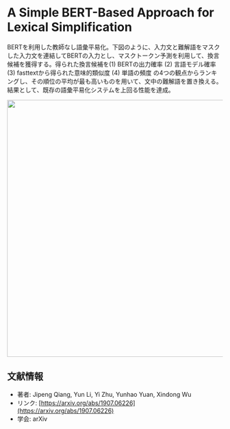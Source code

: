 # A Simple BERT-Based Approach for Lexical Simplification

BERTを利用した教師なし語彙平易化。下図のように、入力文と難解語をマスクした入力文を連結してBERTの入力とし、マスクトークン予測を利用して、換言候補を獲得する。得られた換言候補を(1) BERTの出力確率 (2) 言語モデル確率 (3) fasttextから得られた意味的類似度  (4) 単語の頻度 の4つの観点からランキングし、その順位の平均が最も高いものを用いて、文中の難解語を置き換える。結果として、既存の語彙平易化システムを上回る性能を達成。

<p align="center">
<img src="https://user-images.githubusercontent.com/53220859/73735596-dd291880-4782-11ea-90ba-412b21964de7.png" width=600>
</p>


## 文献情報

- 著者: Jipeng Qiang, Yun Li, Yi Zhu, Yunhao Yuan, Xindong Wu
- リンク: [https://arxiv.org/abs/1907.06226](https://arxiv.org/abs/1907.06226)
- 学会: arXiv